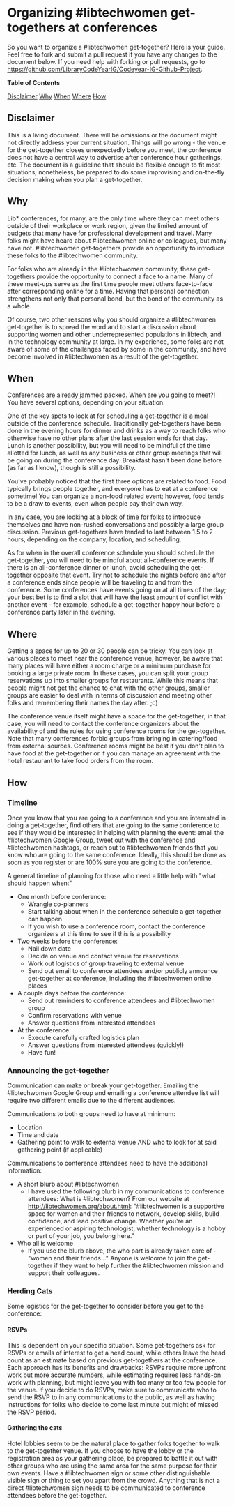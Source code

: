 # Organizing #libtechwomen get-togethers at conferences
So you want to organize a #libtechwomen get-together? Here is your guide.
Feel free to fork and submit a pull request if you have any changes to the document below. If you need help with forking or pull requests, go to https://github.com/LibraryCodeYearIG/Codeyear-IG-Github-Project.

**Table of Contents**

[Disclaimer](#disclaimer)
[Why](#why)
[When](#when)
[Where](#where)
[How](#how)

## Disclaimer
This is a living document. There will be omissions or the document might not directly address your current situation. Things will go wrong - the venue for the get-together closes unexpectedly before you meet, the conference does not have a central way to advertise after conference hour gatherings, etc. The document is a guideline that should be flexible enough to fit most situations; nonetheless, be prepared to do some improvising and on-the-fly decision making when you plan a get-together. 

## Why
Lib* conferences, for many, are the only time where they can meet others outside of their workplace or work region, given the limited amount of budgets that many have for professional development and travel. Many folks might have heard about #libtechwomen online or colleagues, but many have not. #libtechwomen get-togethers provide an opportunity to introduce these folks to the #libtechwomen community. 

For folks who are already in the #libtechwomen community, these get-togethers provide the opportunity to connect a face to a name. Many of these meet-ups serve as the first time people meet others face-to-face after corresponding online for a time. Having that personal connection strengthens not only that personal bond, but the bond of the community as a whole.

Of course, two other reasons why you should organize a #libtechwomen get-together is to spread the word and to start a discussion about supporting women and other underrepresented populations in libtech, and in the technology community at large. In my experience, some folks are not aware of some of the challenges faced by some in the community, and have become involved in #libtechwomen as a result of the get-together.

## When
Conferences are already jammed packed. When are you going to meet?! You have several options, depending on your situation.

One of the key spots to look at for scheduling a get-together is a meal outside of the conference schedule. Traditionally get-togethers have been done in the evening hours for dinner and drinks as a way to reach folks who otherwise have no other plans after the last session ends for that day. Lunch is another possibility, but you will need to be mindful of the time allotted for lunch, as well as any business or other group meetings that will be going on during the conference day. Breakfast hasn't been done before (as far as I know), though is still a possibility. 

You've probably noticed that the first three options are related to food. Food typically brings people together, and everyone has to eat at a conference sometime! You can organize a non-food related event; however, food tends to be a draw to events, even when people pay their own way.

In any case, you are looking at a block of time for folks to introduce themselves and have non-rushed conversations and possibly a large group discussion. Previous get-togethers have tended to last between 1.5 to 2 hours, depending on the company, location, and scheduling.

As for when in the overall conference schedule you should schedule the get-together, you will need to be mindful about all-conference events. If there is an all-conference dinner or lunch, avoid scheduling the get-together opposite that event. Try not to schedule the nights before and after a conference ends since people will be traveling to and from the conference. Some conferences have events going on at all times of the day; your best bet is to find a slot that will have the least amount of conflict with another event - for example, schedule a get-together happy hour before a conference party later in the evening.

## Where
Getting a space for up to 20 or 30 people can be tricky. You can look at various places to meet near the conference venue; however, be aware that many places will have either a room charge or a minimum purchase for booking a large private room. In these cases, you can split your group reservations up into smaller groups for restaurants. While this means that people might not get the chance to chat with the other groups, smaller groups are easier to deal with in terms of discussion and meeting other folks and remembering their names the day after. ;c)

The conference venue itself might have a space for the get-together; in that case, you will need to contact the conference organizers about the availability of and the rules for using conference rooms for the get-together. Note that many conferences forbid groups from bringing in catering/food from external sources. Conference rooms might be best if you don't plan to have food at the get-together or if you can manage an agreement with the hotel restaurant to take food orders from the room.

## How
### Timeline
Once you know that you are going to a conference and you are interested in doing a get-together, find others that are going to the same conference to see if they would be interested in helping with planning the event: email the #libtechwomen Google Group, tweet out with the conference and #libtechwomen hashtags, or reach out to #libtechwomen friends that you know who are going to the same conference. Ideally, this should be done as soon as you register or are 100% sure you are going to the conference.

A general timeline of planning for those who need a little help with "what should happen when:"
- One month before conference: 
  - Wrangle co-planners
  - Start talking about when in the conference schedule a get-together can happen
  - If you wish to use a conference room, contact the conference organizers at this time to see if this is a possibility
- Two weeks before the conference:
  - Nail down date
  - Decide on venue and contact venue for reservations
  - Work out logistics of group traveling to external venue
  - Send out email to conference attendees and/or publicly announce get-together at conference, including the #libtechwomen online places
- A couple days before the conference:
  - Send out reminders to conference attendees and #libtechwomen group
  - Confirm reservations with venue
  - Answer questions from interested attendees
- At the conference:
  - Execute carefully crafted logistics plan
  - Answer questions from interested attendees (quickly!)
  - Have fun!

### Announcing the get-together
Communication can make or break your get-together. Emailing the #libtechwomen Google Group and emailing a conference attendee list will require two different emails due to the different audiences.

Communications to both groups need to have at minimum:
- Location
- Time and date
- Gathering point to walk to external venue AND who to look for at said gathering point (if applicable)

Communications to conference attendees need to have the additional information:
- A short blurb about #libtechwomen
  - I have used the following blurb in my communications to conference attendees: 
   What is #libtechwomen? From our website at http://libtechwomen.org/about.html: "#libtechwomen is a supportive space for women and their friends to network, develop skills, build confidence, and lead positive change. Whether you're an experienced or aspiring technologist, whether technology is a hobby or part of your job, you belong here."
- Who all is welcome
  - If you use the blurb above, the who part is already taken care of - "women and their friends..." Anyone is welcome to join the get-together if they want to help further the #libtechwomen mission and support their colleagues.

### Herding Cats
Some logistics for the get-together to consider before you get to the conference:

#### RSVPs
This is dependent on your specific situation. Some get-togethers ask for RSVPs or emails of interest to get a head count, while others leave the head count as an estimate based on previous get-togethers at the conference. Each approach has its benefits and drawbacks: RSVPs require more upfront work but more accurate numbers, while estimating requires less hands-on work with planning, but might leave you with too many or too few people for the venue. If you decide to do RSVPs, make sure to communicate who to send the RSVP to in any communications to the public, as well as having instructions for folks who decide to come last minute but might of missed the RSVP period.

#### Gathering the cats
Hotel lobbies seem to be the natural place to gather folks together to walk to the get-together venue. If you choose to have the lobby or the registration area as your gathering place, be prepared to battle it out with other groups who are using the same area for the same purpose for their own events. Have a #libtechwomen sign or some other distinguishable visible sign or thing to set you apart from the crowd. Anything that is not a direct #libtechwomen sign needs to be communicated to conference attendees before the get-together.
